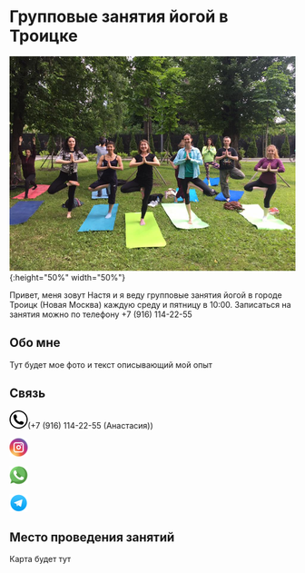# Групповые занятия йогой в Троицке

![Заглавное изображение](joga.jpg "Йога в Троицке"){:height="50%" width="50%"}

Привет, меня зовут Настя и я веду групповые занятия йогой в городе Троицк (Новая Москва) каждую среду и пятницу в 10:00.
Записаться на занятия можно по телефону +7 (916) 114-22-55

## Обо мне

Тут будет мое фото и текст описывающий мой опыт

## Связь

[![Phone](phone.png)](tel://+79161142255)(+7 (916) 114-22-55 (Анастасия))

[![Instagram](instagram.png)](http://instagram.com/troitsk.yoga/)

[![WhatsApp](whatsapp.png)](https://api.whatsapp.com/send?phone=79161142255)

[![Telegram](telegram.png)](https://t.me/troitsk_yoga)

## Место проведения занятий

Карта будет тут
